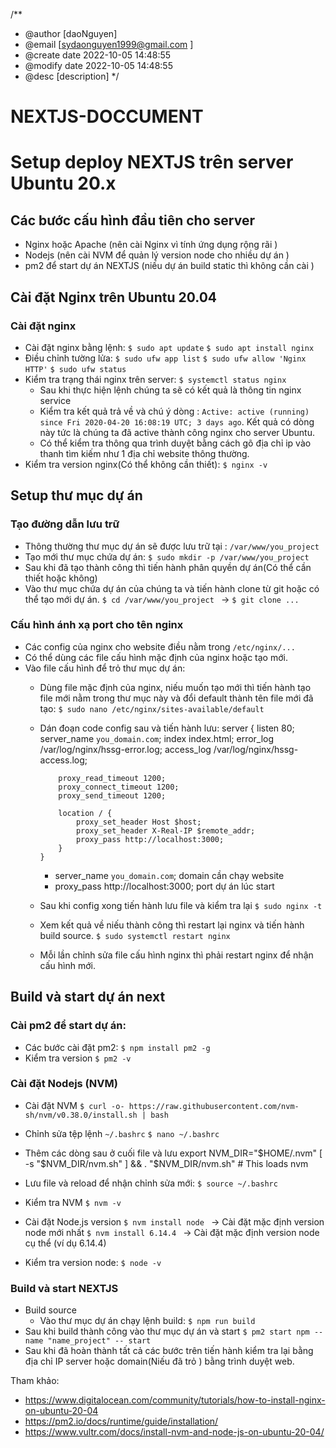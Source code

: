 /**
 * @author [daoNguyen]
 * @email [sydaonguyen1999@gmail.com ]
 * @create date 2022-10-05 14:48:55
 * @modify date 2022-10-05 14:48:55
 * @desc [description]
 */

# NEXTJS-DOCCUMENT
# Setup deploy NEXTJS trên server Ubuntu 20.x
## Các bước cấu hình đầu tiên cho server
 - Nginx hoặc Apache (nên cài Nginx vì tính ứng dụng rộng rãi )
 - Nodejs (nên cài NVM để quản lý version node cho nhiều dự án )
 - pm2 để start dự án NEXTJS (niếu dự án build static thì không cần cài )

## Cài đặt Nginx trên Ubuntu 20.04
 ### Cài đặt nginx
 -  Cài đặt nginx bằng lệnh:
       `$ sudo apt update`
       `$ sudo apt install nginx`
 -  Điều chỉnh tường lửa: 
       `$ sudo ufw app list`
       `$ sudo ufw allow 'Nginx HTTP'`
       `$ sudo ufw status`
 -  Kiểm tra trạng thái nginx trên server:
       `$ systemctl status nginx`
    -   Sau khi thực hiện lệnh chúng ta sẽ có kết quả là thông tin nginx service
    -   Kiểm tra kết quả trả về và chú ý dòng : `Active: active (running) since Fri 2020-04-20 16:08:19 UTC; 3 days ago`. Kết quả có dòng này tức là chúng ta đã active thành công nginx cho server Ubuntu.
    - Có thể kiểm tra thông qua trình duyệt bằng cách gõ địa chỉ ip vào thanh tìm kiếm như 1 địa chỉ website thông thường.
 -  Kiểm tra version nginx(Có thể không cần thiết):
       `$ nginx -v`

## Setup thư mục dự án
 ### Tạo đường dẫn lưu trữ
  - Thông thường thư mục dự án sẽ được lưu trữ tại : `/var/www/you_project`
  - Tạo mới thư mục chứa dự án:
       `$ sudo mkdir -p /var/www/you_project`
  - Sau khi đã tạo thành công thì tiến hành phân quyền dự án(Có thể cần thiết hoặc không)
  - Vào thư mục chứa dự án của chúng ta và tiến hành clone từ git hoặc có thể tạo mới dự án.
        `$ cd /var/www/you_project ` -> `$ git clone ...`
 ### Cấu hình ánh xạ port cho tên nginx
  - Các config của nginx cho website điều nằm trong `/etc/nginx/...`
  - Có thể dùng các file cấu hình mặc định của nginx hoặc tạo mới.
  - Vào file cấu hình để trỏ thư mục dự án:
    -   Dùng file mặc định của nginx, niếu muốn tạo mới thì tiến hành tạo file mới nằm trong thư mục này và đổi default thành tên file mới đã tạo:
         `$ sudo nano /etc/nginx/sites-available/default`

    -   Dán đoạn code config sau và tiến hành lưu:
         server {
                listen 80;
                server_name `you_domain.com`; 
                index index.html;
                error_log  /var/log/nginx/hssg-error.log;
                access_log /var/log/nginx/hssg-access.log;
                

                proxy_read_timeout 1200;
                proxy_connect_timeout 1200;
                proxy_send_timeout 1200;

                location / {
                    proxy_set_header Host $host;
                    proxy_set_header X-Real-IP $remote_addr;
                    proxy_pass http://localhost:3000;
                }
            }
        -   server_name `you_domain.com`;  domain cần chạy website
        -   proxy_pass http://localhost:3000;  port dự án lúc start 
    -   Sau khi config xong tiến hành lưu file và kiểm tra lại
          `$ sudo nginx -t`
    - Xem kết quả về niếu thành công thì restart lại nginx và tiến hành build source.
          `$ sudo systemctl restart nginx`
    - Mỗi lần chỉnh sửa file cấu hình nginx thì phải restart nginx để nhận cấu hình mới.

## Build và start dự án next
 ### Cài pm2 để start dự án:
  - Các bước cài đặt pm2:
         `$ npm install pm2 -g `
  - Kiểm tra version
          `$ pm2 -v `
 ### Cài đặt Nodejs (NVM)
  - Cài đặt NVM
         `$ curl -o- https://raw.githubusercontent.com/nvm-sh/nvm/v0.38.0/install.sh | bash `
  - Chỉnh sửa tệp lệnh `~/.bashrc`
         `$ nano ~/.bashrc`
  - Thêm các dòng sau ở cuối file và lưu
         export NVM_DIR="$HOME/.nvm"
            [ -s "$NVM_DIR/nvm.sh" ] && \. "$NVM_DIR/nvm.sh" # This loads nvm

  - Lưu file và reload để nhận chỉnh sửa mới:
         `$ source ~/.bashrc`
  - Kiểm tra NVM 
          `$ nvm -v`
  - Cài đặt Node.js version
          `$ nvm install node ` -> Cài đặt mặc định version node mới nhất
          `$ nvm install 6.14.4 ` -> Cài đặt mặc định version node cụ thể (ví dụ 6.14.4)
  - Kiểm tra version node:
          `$ node -v`
 ### Build và start NEXTJS
  - Build source
      - Vào thư mục dự án chạy lệnh build:
           `$ npm run build`
  - Sau khi build thành công vào thư mục dự án và start
           `$ pm2 start npm --name "name_project" -- start`
  - Sau khi đã hoàn thành tất cả các bước trên tiến hành kiểm tra lại bằng địa chỉ IP server hoặc domain(Niếu đã trỏ ) bằng trình duyệt web.

Tham khảo: 
- https://www.digitalocean.com/community/tutorials/how-to-install-nginx-on-ubuntu-20-04
- https://pm2.io/docs/runtime/guide/installation/
- https://www.vultr.com/docs/install-nvm-and-node-js-on-ubuntu-20-04/
